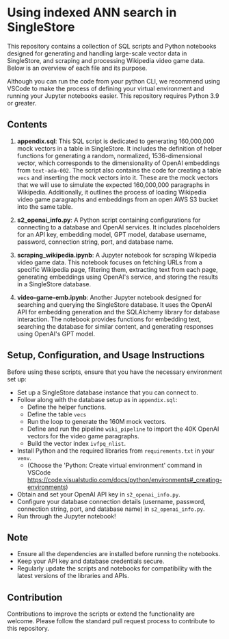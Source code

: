 # Using indexed ANN search in SingleStore

This repository contains a collection of SQL scripts and Python notebooks designed for generating and handling large-scale vector data in SingleStore, and scraping and processing Wikipedia video game data. Below is an overview of each file and its purpose. 

Although you can run the code from your python CLI, we recommend using VSCode to make the process of defining your virtual environment and running your Jupyter notebooks easier. This repository requires Python 3.9 or greater.

## Contents

1. **appendix.sql**: This SQL script is dedicated to generating 160,000,000 mock vectors in a table in SingleStore. It includes the definition of helper functions for generating a random, normalized, 1536-dimensional vector, which corresponds to the dimensionality of OpenAI embeddings from `text-ada-002`. The script also contains the code for creating a table `vecs` and inserting the mock vectors into it. These are the mock vectors that we will use to simulate the expected 160,000,000 paragraphs in Wikipedia. Additionally, it outlines the process of loading Wikipedia video game paragraphs and embeddings from an open AWS S3 bucket into the same table.

2. **s2_openai_info.py**: A Python script containing configurations for connecting to a database and OpenAI services. It includes placeholders for an API key, embedding model, GPT model, database username, password, connection string, port, and database name.

3. **scraping_wikipedia.ipynb**: A Jupyter notebook for scraping Wikipedia video game data. This notebook focuses on fetching URLs from a specific Wikipedia page, filtering them, extracting text from each page, generating embeddings using OpenAI's service, and storing the results in a SingleStore database.

4. **video-game-emb.ipynb**: Another Jupyter notebook designed for searching and querying the SingleStore database. It uses the OpenAI API for embedding generation and the SQLAlchemy library for database interaction. The notebook provides functions for embedding text, searching the database for similar content, and generating responses using OpenAI's GPT model.

## Setup, Configuration, and Usage Instructions

Before using these scripts, ensure that you have the necessary environment set up:
- Set up a SingleStore database instance that you can connect to.
- Follow along with the database setup as in `appendix.sql`:
   - Define the helper functions.
   - Define the table `vecs` 
   - Run the loop to generate the 160M mock vectors.
   - Define and run the pipeline `wiki_pipeline` to import the 40K OpenAI vectors for the video game paragraphs.
   - Build the vector index `ivfpq_nlist`.
- Install Python and the required libraries from `requirements.txt` in your `venv`. 
   - (Choose the 'Python: Create virtual environment' command in VSCode https://code.visualstudio.com/docs/python/environments#_creating-environments)
- Obtain and set your OpenAI API key in `s2_openai_info.py`.
- Configure your database connection details (username, password, connection string, port, and database name) in `s2_openai_info.py`.
- Run through the Jupyter notebook!

## Note

- Ensure all the dependencies are installed before running the notebooks.
- Keep your API key and database credentials secure.
- Regularly update the scripts and notebooks for compatibility with the latest versions of the libraries and APIs.

## Contribution

Contributions to improve the scripts or extend the functionality are welcome. Please follow the standard pull request process to contribute to this repository.